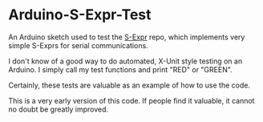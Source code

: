 # Arduino-S-Expr-Test

An Arduino sketch used to test the [S-Expr](https://github.com/PIFAH/S-Expr) repo, which implements very simple S-Exprs for serial communications.

I don't know of a good way to do automated, X-Unit style testing on an Arduino.  I simply call my test functions and print "RED" or "GREEN".

Certainly, these tests are valuable as an example of how to use the code.

This is a very early version of this code.  If people find it valuable, it cannot no doubt be greatly improved.




